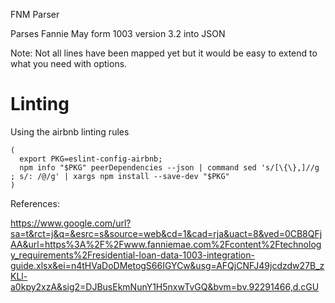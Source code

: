 FNM Parser

Parses Fannie May form 1003 version 3.2 into JSON

Note: Not all lines have been mapped yet but it would be easy to extend to what you need with options.


# Linting

Using the airbnb linting rules

```
(
  export PKG=eslint-config-airbnb;
  npm info "$PKG" peerDependencies --json | command sed 's/[\{\},]//g ; s/: /@/g' | xargs npm install --save-dev "$PKG"
)
```


References:

https://www.google.com/url?sa=t&rct=j&q=&esrc=s&source=web&cd=1&cad=rja&uact=8&ved=0CB8QFjAA&url=https%3A%2F%2Fwww.fanniemae.com%2Fcontent%2Ftechnology_requirements%2Fresidential-loan-data-1003-integration-guide.xlsx&ei=n4tHVaDoDMetogS66IGYCw&usg=AFQjCNFJ49jcdzdw27B_zKLl-a0kpy2xzA&sig2=DJBusEkmNunY1H5nxwTvGQ&bvm=bv.92291466,d.cGU
